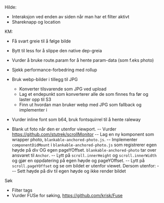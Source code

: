 Hilde:

- Interaksjon ved enden av siden når man har et filter aktivt
- Shareknapp og location


KM:

- Få svart greie til å følge bilde
- Bytt til less for å slippe den native dep-greia
- Vurder å bruke route.param for å hente param-data (som f.eks photo)
- Sjekk performance-forbedring med rollup
- Bruk webp-bilder i tillegg til JPG
    - Konverter tilsvarende som JPG ved upload
    - Lag et endepunkt som konverterer alle de som finnes fra før og laster opp til S3
    - Finn ut hvordan man bruker webp med JPG som fallback og implementer i <Photo/>
- Vurder inline font som b64, bruk fontsquirrel til å hente raleway

- Blank ut foto når den er utenfor viewport.
-- Vurder https://github.com/stutrek/scrollMonitor
-- Lag en ny komponent som wrapper photo, `blankable-anchored-photo.js`.
-- Implementer `componentDidMount` i `blankable-anchored-photo.js` som registrerer egen høyde på div OG egen pageYOffset. `blankable-anchored-photo` tar over ansvaret til `Anchor`.
-- Lytt på `scroll.innerHeight` og `scroll.innerWidth` og gjør en oppdatering på egen høyde og pageYOffset.
-- Lytt på `scroll.pageYOffset` og se om bildet er utenfor viewet. Dersom utenfor:
--- Sett høyde på div til egen høyde og ikke render bildet

Søk
- Filter tags
- Vurder FUSe for søking, https://github.com/krisk/Fuse
